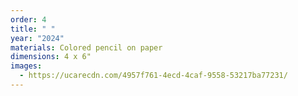 ```yaml
---
order: 4
title: " "
year: "2024"
materials: Colored pencil on paper
dimensions: 4 x 6"
images:
  - https://ucarecdn.com/4957f761-4ecd-4caf-9558-53217ba77231/
---
```

